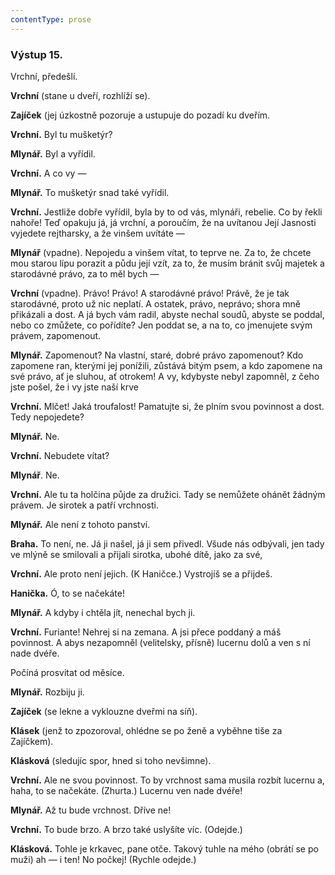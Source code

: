 ```yaml
---
contentType: prose
---
```


### Výstup 15.

Vrchní, předešlí.

**Vrchní** (stane u dveří, rozhlíží se).

**Zajíček** (jej úzkostně pozoruje a ustupuje do pozadí ku dveřím.

**Vrchní.** Byl tu mušketýr?

**Mlynář.** Byl a vyřídil.

**Vrchní.** A co vy —

**Mlynář.** To mušketýr snad také vyřídil.

**Vrchní.** Jestliže dobře vyřídil, byla by to od vás, mlynáři, rebelie. Co by řekli nahoře! Teď opakuju já, já vrchní, a poroučím, že na uvítanou Její Jasnosti vyjedete rejtharsky, a že vinšem uvítáte —

**Mlynář** (vpadne). Nepojedu a vinšem vítat, to teprve ne. Za to, že chcete mou starou lípu porazit a půdu její vzít, za to, že musím bránit svůj majetek a starodávné právo, za to měl bych —

**Vrchní** (vpadne). Právo! Právo! A starodávné právo! Právě, že je tak starodávné, proto už nic neplatí. A ostatek, právo, neprávo; shora mně přikázali a dost. A já bych vám radil, abyste nechal soudů, abyste se poddal, nebo co zmůžete, co pořídíte? Jen poddat se, a na to, co jmenujete svým právem, zapomenout.

**Mlynář.** Zapomenout? Na vlastní, staré, dobré právo zapomenout? Kdo zapomene ran, kterými jej ponížili, zůstává bitým psem, a kdo zapomene na své právo, ať je sluhou, ať otrokem! A vy, kdybyste nebyl zapomněl, z čeho jste pošel, že i vy jste naší krve

**Vrchní.** Mlčet! Jaká troufalost! Pamatujte si, že plním svou povinnost a dost. Tedy nepojedete? 

**Mlynář.** Ne. 

**Vrchní.** Nebudete vítat? 

**Mlynář**. Ne.

**Vrchní.** Ale tu ta holčina půjde za družici. Tady se nemůžete ohánět žádným právem. Je sirotek a patří vrchnosti.

**Mlynář.** Ale není z tohoto panství.

**Braha.** To není, ne. Já ji našel, já ji sem přivedl. Všude nás odbývali, jen tady ve mlýně se smilovali a přijali sirotka, ubohé dítě, jako za své,

**Vrchní.** Ale proto není jejich. (K Haničce.) Vystrojíš se a přijdeš.

**Hanička.** Ó, to se načekáte!

**Mlynář.** A kdyby i chtěla jít, nenechal bych ji.

**Vrchní.** Furiante! Nehrej si na zemana. A jsi přece poddaný a máš povinnost. A abys nezapomněl (velitelsky, přísně) lucernu dolů a ven s ní nade dvéře.

Počíná prosvitat od měsíce. 

**Mlynář.** Rozbiju ji.

**Zajíček** (se lekne a vyklouzne dveřmi na síň). 

**Klásek** (jenž to zpozoroval, ohlédne se po ženě a vyběhne tiše za Zajíčkem).

**Klásková** (sledujíc spor, hned si toho nevšimne).

**Vrchní.** Ale ne svou povinnost. To by vrchnost sama musila rozbít lucernu a, haha, to se načekáte. (Zhurta.) Lucernu ven nade dvéře!

**Mlynář.** Až tu bude vrchnost. Dříve ne!

**Vrchní.** To bude brzo. A brzo také uslyšíte víc. (Odejde.)

**Klásková.** Tohle je krkavec, pane otče. Takový tuhle na mého (obrátí se po muži) ah — i ten! No počkej! (Rychle odejde.)
